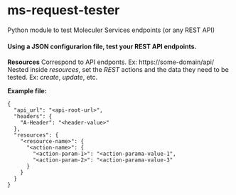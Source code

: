 # ms-request-tester
Python module to test Moleculer Services endpoints (or any REST API)

#### Using a JSON configurarion file, test your REST API endpoints.

**Resources** Correspond to API endponts. Ex: https://some-domain/api/<resource>
Nested inside *resources*, set the *REST* actions and the data they need to be tested. Ex: *create*, *update*, etc.

**Example file:**

```
{
  "api_url": "<api-root-url>",
  "headers": {
    "A-Header": "<header-value>"
  },
  "resources": {
    "<resource-name>": {
      "<action-name>": {
        "<action-param-1>": "<action-parama-value-1",
        "<action-param-2>": "<action-parama-value-3"
      }
    }
  }
}

```
